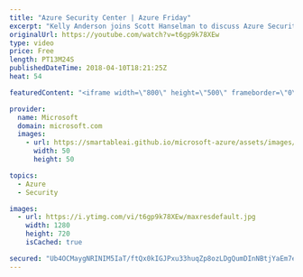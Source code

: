 ```yaml
---
title: "Azure Security Center | Azure Friday"
excerpt: "Kelly Anderson joins Scott Hanselman to discuss Azure Security Center, which offers built-in security management and threat protection for your cloud workloads. Azure Security Center helps you find & fix vulnerabilities, aids in blocking malicious access and alerts you when your resources are under attack."
originalUrl: https://youtube.com/watch?v=t6gp9k78XEw
type: video
price: Free
length: PT13M24S
publishedDateTime: 2018-04-10T18:21:25Z
heat: 54

featuredContent: "<iframe width=\"800\" height=\"500\" frameborder=\"0\" src=\"https://www.youtube.com/embed/t6gp9k78XEw\" allow=\"accelerometer; autoplay; encrypted-media; gyroscope; picture-in-picture\" allowfullscreen></iframe>"

provider:
  name: Microsoft
  domain: microsoft.com
  images:
    - url: https://smartableai.github.io/microsoft-azure/assets/images/organizations/microsoft.com-50x50.jpg
      width: 50
      height: 50

topics:
  - Azure
  - Security

images:
  - url: https://i.ytimg.com/vi/t6gp9k78XEw/maxresdefault.jpg
    width: 1280
    height: 720
    isCached: true

secured: "Ub4OCMaygNRINIM5IaT/ftQx0kIGJPxu33huqZp8ozLDgQumDInNBtjYaEm7eX4I/g/kGWO08hA1hfTD8IKCce5gYjPiMmrUGLPxcuMEcVEI1e+X5cvBTkwmlLXIAnjce8ST6ik4ZpCx/mOYqjJaig2l7L4ezosXNiXbU+CNQFRCjWZTiRJox1Of3OQ+DMqJAeiNJS5qLmSC/GN/SXUZz2Tm/QyA9svw5MHSxczTjJi4BjGYRvrV7ohiS68uXYDqrq5g2O10r4ynNNZwt1N3+77avWQC43DjOudVSgC6VWQQ8KEvTwcBC8duzFqCAIHw03FtbHpHy7LhLebNV8UjhERwpY+n9PTvaYIdeLQmxmipTsSRZ/Ba58Bxlt/31dPY/3K2hp0emNqnn72qx4hwybH7qoylMDNOZaIvfnC+LfY=;1fi0HVhaIWwSexDy/uIjBQ=="
---
```


